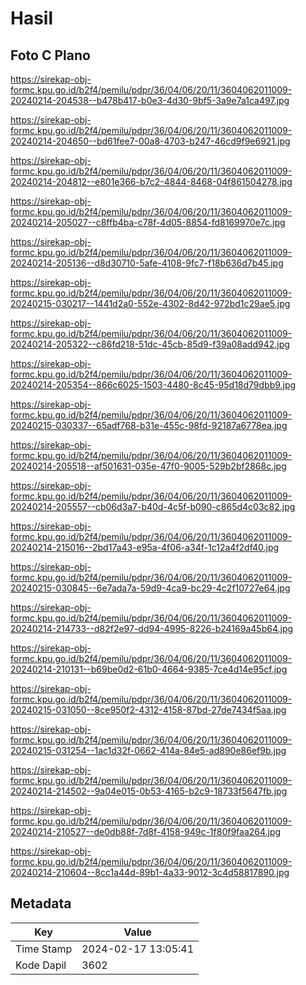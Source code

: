 # Hasil

## Foto C Plano

https://sirekap-obj-formc.kpu.go.id/b2f4/pemilu/pdpr/36/04/06/20/11/3604062011009-20240214-204538--b478b417-b0e3-4d30-9bf5-3a9e7a1ca497.jpg

https://sirekap-obj-formc.kpu.go.id/b2f4/pemilu/pdpr/36/04/06/20/11/3604062011009-20240214-204650--bd61fee7-00a8-4703-b247-46cd9f9e6921.jpg

https://sirekap-obj-formc.kpu.go.id/b2f4/pemilu/pdpr/36/04/06/20/11/3604062011009-20240214-204812--e801e366-b7c2-4844-8468-04f861504278.jpg

https://sirekap-obj-formc.kpu.go.id/b2f4/pemilu/pdpr/36/04/06/20/11/3604062011009-20240214-205027--c8ffb4ba-c78f-4d05-8854-fd8169970e7c.jpg

https://sirekap-obj-formc.kpu.go.id/b2f4/pemilu/pdpr/36/04/06/20/11/3604062011009-20240214-205136--d8d30710-5afe-4108-9fc7-f18b636d7b45.jpg

https://sirekap-obj-formc.kpu.go.id/b2f4/pemilu/pdpr/36/04/06/20/11/3604062011009-20240215-030217--1441d2a0-552e-4302-8d42-972bd1c29ae5.jpg

https://sirekap-obj-formc.kpu.go.id/b2f4/pemilu/pdpr/36/04/06/20/11/3604062011009-20240214-205322--c86fd218-51dc-45cb-85d9-f39a08add942.jpg

https://sirekap-obj-formc.kpu.go.id/b2f4/pemilu/pdpr/36/04/06/20/11/3604062011009-20240214-205354--866c6025-1503-4480-8c45-95d18d79dbb9.jpg

https://sirekap-obj-formc.kpu.go.id/b2f4/pemilu/pdpr/36/04/06/20/11/3604062011009-20240215-030337--65adf768-b31e-455c-98fd-92187a6778ea.jpg

https://sirekap-obj-formc.kpu.go.id/b2f4/pemilu/pdpr/36/04/06/20/11/3604062011009-20240214-205518--af501631-035e-47f0-9005-529b2bf2868c.jpg

https://sirekap-obj-formc.kpu.go.id/b2f4/pemilu/pdpr/36/04/06/20/11/3604062011009-20240214-205557--cb06d3a7-b40d-4c5f-b090-c865d4c03c82.jpg

https://sirekap-obj-formc.kpu.go.id/b2f4/pemilu/pdpr/36/04/06/20/11/3604062011009-20240214-215016--2bd17a43-e95a-4f06-a34f-1c12a4f2df40.jpg

https://sirekap-obj-formc.kpu.go.id/b2f4/pemilu/pdpr/36/04/06/20/11/3604062011009-20240215-030845--6e7ada7a-59d9-4ca9-bc29-4c2f10727e64.jpg

https://sirekap-obj-formc.kpu.go.id/b2f4/pemilu/pdpr/36/04/06/20/11/3604062011009-20240214-214733--d82f2e97-dd94-4995-8226-b24169a45b64.jpg

https://sirekap-obj-formc.kpu.go.id/b2f4/pemilu/pdpr/36/04/06/20/11/3604062011009-20240214-210131--b69be0d2-61b0-4664-9385-7ce4d14e95cf.jpg

https://sirekap-obj-formc.kpu.go.id/b2f4/pemilu/pdpr/36/04/06/20/11/3604062011009-20240215-031050--8ce950f2-4312-4158-87bd-27de7434f5aa.jpg

https://sirekap-obj-formc.kpu.go.id/b2f4/pemilu/pdpr/36/04/06/20/11/3604062011009-20240215-031254--1ac1d32f-0662-414a-84e5-ad890e86ef9b.jpg

https://sirekap-obj-formc.kpu.go.id/b2f4/pemilu/pdpr/36/04/06/20/11/3604062011009-20240214-214502--9a04e015-0b53-4165-b2c9-18733f5647fb.jpg

https://sirekap-obj-formc.kpu.go.id/b2f4/pemilu/pdpr/36/04/06/20/11/3604062011009-20240214-210527--de0db88f-7d8f-4158-949c-1f80f9faa264.jpg

https://sirekap-obj-formc.kpu.go.id/b2f4/pemilu/pdpr/36/04/06/20/11/3604062011009-20240214-210604--8cc1a44d-89b1-4a33-9012-3c4d58817890.jpg


## Metadata

| Key        | Value               |
| ---------- | ------------------- |
| Time Stamp | 2024-02-17 13:05:41 |
| Kode Dapil | 3602                |



